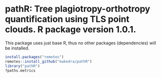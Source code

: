 # pathR: Tree plagiotropy-orthotropy quantification using TLS point clouds. R package version 1.0.1.

This package uses just base R, thus no other packages (dependencies) will be installed.

``` r
install.packages("remotes")
remotes::install_github("kwkedra/pathR")
library("pathR")
?paths.metrics
```
